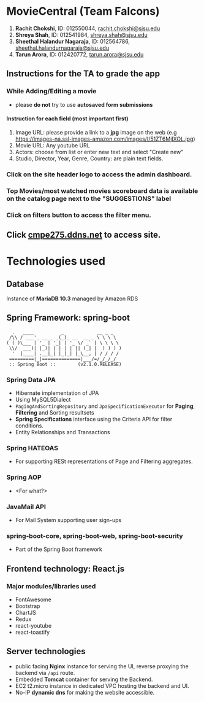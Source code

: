 # MovieCentral (Team Falcons) 

1. **Rachit Chokshi**, ID: 012550044, rachit.chokshi@sjsu.edu
2. **Shreya Shah**, ID: 012541984, shreya.shah@sjsu.edu
3. **Sheethal Halandur Nagaraja**, ID: 012564786, sheethal.halandurnagaraja@sjsu.edu
4. **Tarun Arora**, ID: 012420772, tarun.arora@sjsu.edu

## Instructions for the TA to grade the app

### While Adding/Editing a movie

* please **do not** try to use **autosaved form submissions**
 
#### Instruction for each field (most important first)

1. Image URL: please provide a link to a **jpg** image on the web (e.g https://images-na.ssl-images-amazon.com/images/I/51ZT6MjIXOL.jpg)
2. Movie URL: Any youtube URL
3. Actors: choose from list or enter new text and select "Create new"
4. Studio, Director, Year, Genre, Country: are plain text fields.

### Click on the site header logo to access the admin dashboard.
### Top Movies/most watched movies scoreboard data is available on the catalog page next to the "SUGGESTIONS" label
### Click on filters button to access the filter menu.



## Click [cmpe275.ddns.net](https://cmpe275.ddns.net) to access site.

# Technologies used

## Database
Instance of **MariaDB 10.3** managed by Amazon RDS

## Spring Framework: spring-boot
```
  .   ____          _            __ _ _
 /\\ / ___'_ __ _ _(_)_ __  __ _ \ \ \ \
( ( )\___ | '_ | '_| | '_ \/ _` | \ \ \ \
 \\/  ___)| |_)| | | | | || (_| |  ) ) ) )
  '  |____| .__|_| |_|_| |_\__, | / / / /
 =========|_|==============|___/=/_/_/_/
 :: Spring Boot ::        (v2.1.0.RELEASE)
 ```
### Spring Data JPA
 - Hibernate implementation of JPA
 - Using MySQL5Dialect
 - `PagingAndSortingRepository` and `JpaSpecificationExecutor` for **Paging**, **Filtering** and Sorting resultsets
 - **Spring Specifications** interface using the Criteria API for filter conditions.
 - Entity Relationships and Transactions
		
### Spring HATEOAS
 * For supporting RESt representations of Page and Filtering aggregates.

### Spring AOP
 * <For what?>
 
### JavaMail API
 * For Mail System supporting user sign-ups
 
### spring-boot-core, spring-boot-web, spring-boot-security
 * Part of the Spring Boot framework
 
## Frontend technology: React.js

### Major modules/libraries used

 * FontAwesome
 * Bootstrap
 * ChartJS
 * Redux
 * react-youtube
 * react-toastify
 
 ## Server technologies
 * public facing **Nginx** instance for serving the UI, reverse proxying the backend via `/api` route.
 * Embedded **Tomcat** container for serving the Backend.
 * EC2 t2.micro instance in dedicated VPC hosting the backend and UI.
 * No-IP **dynamic dns** for making the website accessible.
